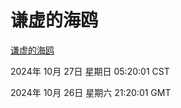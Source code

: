 # 谦虚的海鸥
[谦虚的海鸥](http://219.139.197.74:56308/qxdho/course/base/hotlink/index.php)

2024年 10月 27日 星期日 05:20:01 CST

2024年 10月 26日 星期六 21:20:01 GMT
